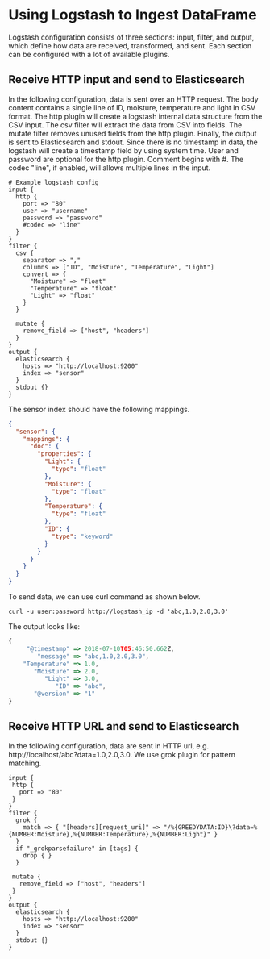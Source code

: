 # Using Logstash to Ingest DataFrame
Logstash configuration consists of three sections: input, filter, and output, which define how data are received, transformed, and sent. Each section can be configured with a lot of available plugins.

## Receive HTTP input and send to Elasticsearch
In the following configuration, data is sent over an HTTP request. The body content contains a single line of ID, moisture, temperature and light in CSV format. The http plugin will create a logstash internal data structure from the CSV input. The csv filter will extract the data from CSV into fields. The mutate filter removes unused fields from the http plugin. Finally, the output is sent to Elasticsearch and stdout. Since there is no timestamp in data, the logstash will create a timestamp field by using system time. User and password are optional for the http plugin. Comment begins with #. The codec "line", if enabled, will allows multiple lines in the input.

```shell
# Example logstash config
input {
  http {
    port => "80"
    user => "username"
    password => "password"
    #codec => "line"
  }
}
filter {
  csv {
    separator => ","
    columns => ["ID", "Moisture", "Temperature", "Light"]
    convert => {
      "Moisture" => "float"
      "Temperature" => "float"
      "Light" => "float"
    }
  }

  mutate {
    remove_field => ["host", "headers"]
  }
}
output {
  elasticsearch {
    hosts => "http://localhost:9200"
    index => "sensor"
  }
  stdout {}
}
```

The sensor index should have the following mappings.

```json
{
  "sensor": {
    "mappings": {
      "doc": {
        "properties": {
          "Light": {
            "type": "float"
          },
          "Moisture": {
            "type": "float"
          },
          "Temperature": {
            "type": "float"
          },
          "ID": {
            "type": "keyword"
          }
        }
      }
    }
  }
}
```

To send data, we can use curl command as shown below.

```shell
curl -u user:password http://logstash_ip -d 'abc,1.0,2.0,3.0'
```

The output looks like:
```javascript
{
     "@timestamp" => 2018-07-10T05:46:50.662Z,
        "message" => "abc,1.0,2.0,3.0",
    "Temperature" => 1.0,
       "Moisture" => 2.0,
          "Light" => 3.0,
             "ID" => "abc",
       "@version" => "1"
}
```

## Receive HTTP URL and send to Elasticsearch
In the following configuration, data are sent in HTTP url, e.g. http://localhost/abc?data=1.0,2.0,3.0. We use grok plugin for pattern matching.

```shell
input {
 http {
   port => "80"
 }
}
filter {
  grok {
    match => { "[headers][request_uri]" => "/%{GREEDYDATA:ID}\?data=%{NUMBER:Moisture},%{NUMBER:Temperature},%{NUMBER:Light}" }
  }
  if "_grokparsefailure" in [tags] {
    drop { }
  }

 mutate {
   remove_field => ["host", "headers"]
 }
}
output {
  elasticsearch {
    hosts => "http://localhost:9200"
    index => "sensor"
  }
  stdout {}
}
```
